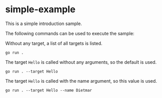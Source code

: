 # simple-example
This is a simple introduction sample.

The following commands can be used to execute the sample:

Without any target, a list of all targets is listed.
```
go run .
```

The target `Hello` is called without any arguments, so the default is used.
```
go run . --target Hello
```

The target `Hello` is called with the name argument, so this value is used.
```
go run . --target Hello --name Dietmar
```
